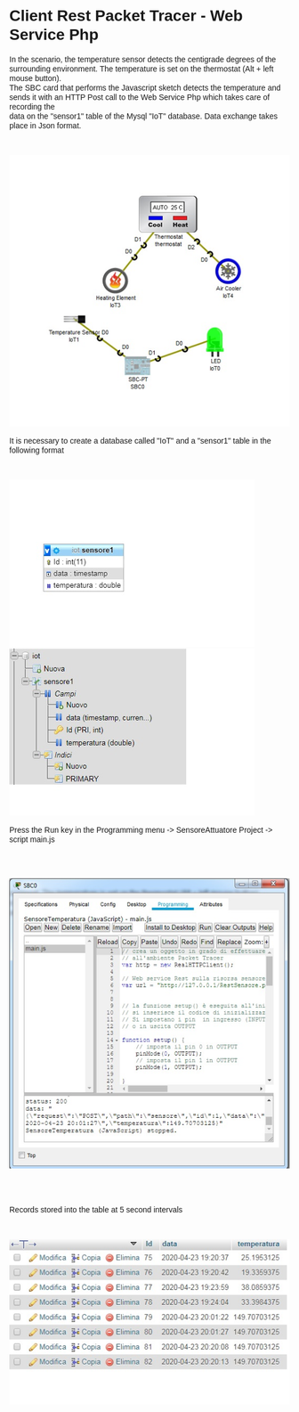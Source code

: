 <!DOCTYPE html PUBLIC "-//W3C//DTD HTML 4.01//EN" "http://www.w3.org/TR/html4/strict.dtd">
<html><head>
  
  <meta content="text/html; charset=ISO-8859-1" http-equiv="content-type">

</head><body>
<span style="font-weight: bold;"></span>
<h1><span style="font-family: Arial;">Client Rest Packet Tracer - Web
Service Php</span></h1>

<span style="font-family: Arial;">In the scenario, the temperature
sensor detects the centigrade degrees of the surrounding environment.
The temperature is set on the thermostat (Alt + left mouse button). <br>
The SBC card that performs the Javascript sketch detects the
temperature and sends it with an HTTP Post call to the Web Service Php
which takes care of recording the <br>
data on the "sensor1" table of the Mysql "IoT" database. Data exchange
takes place in Json format.</span><br>

<br>

<img src="Scenario.jpg" alt=""><br>

<span style="font-family: Arial;">It is necessary to create a database
called "IoT" and a "sensor1" table in the following format</span><br>

<br>

<img src="sensor11.jpg" alt=""><img src="sensor1.jpg" alt=""><br>

<span style="font-family: Arial;">Press the Run key in the Programming
menu -&gt; SensoreAttuatore Project -&gt; script main.js</span><br>

<br>

<br>

<img src="Javascript.jpg" alt=""><br>

<br>

<span style="font-family: Arial;"><br>
Records stored into the table at 5
second intervals</span><br>

<br>

<img src="Tabella.jpg" alt=""><br>

<span style="font-weight: bold;"><br>
</span>
</body></html>
